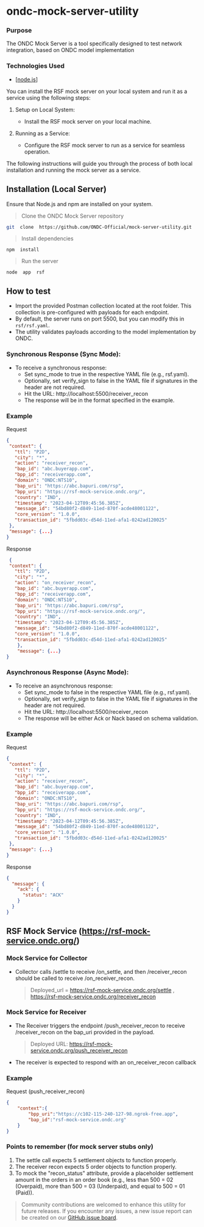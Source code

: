 # ondc-mock-server-utility

### Purpose

The ONDC Mock Server is a tool specifically designed to test network integration, based on ONDC model implementation

### Technologies Used

- [[node.js](https://nodejs.org/en/)]

You can install the RSF mock server on your local system and run it as a service using the following steps:

1. Setup on Local System:
   - Install the RSF mock server on your local machine.

2. Running as a Service:
   - Configure the RSF mock server to run as a service for seamless operation.

The following instructions will guide you through the process of both local installation and running the mock server as a service.

## Installation (Local Server)

Ensure that Node.js and npm are installed on your system.

> Clone the ONDC Mock Server repository

```bash
git  clone  https://github.com/ONDC-Official/mock-server-utility.git
```

> Install dependencies

```shell
npm  install
```

> Run the server

```shell
node  app  rsf
```

## How to test

- Import the provided Postman collection located at the root folder. This collection is pre-configured with payloads for each endpoint.
- By default, the server runs on port 5500, but you can modify this in `rsf/rsf.yaml`.
- The utility validates payloads according to the model implementation by ONDC.

### Synchronous Response (Sync Mode):

- To receive a synchronous response:
  - Set sync_mode to true in the respective YAML file (e.g., rsf.yaml).
  - Optionally, set verify_sign to false in the YAML file if signatures in the header are not required.
  - Hit the URL: http://localhost:5500/receiver_recon
  - The response will be in the format specified in the example.

### Example

Request

```json
{
 "context": {
   "ttl": "P2D",
   "city": "*",
   "action": "receiver_recon",
   "bap_id": "abc.buyerapp.com",
   "bpp_id": "receiverapp.com",
   "domain": "ONDC:NTS10",
   "bap_uri": "https://abc.bapuri.com/rsp",
   "bpp_uri": "https://rsf-mock-service.ondc.org/",
   "country": "IND",
   "timestamp": "2023-04-12T09:45:56.385Z",
   "message_id": "54bd80f2-d849-11ed-870f-acde48001122",
   "core_version": "1.0.0",
   "transaction_id": "5fbdd03c-d54d-11ed-afa1-0242ad120025"
 },
 "message": {...}
}
```

Response

```json
 {
 "context": {
   "ttl": "P2D",
   "city": "*",
   "action": "on_receiver_recon",
   "bap_id": "abc.buyerapp.com",
   "bpp_id": "receiverapp.com",
   "domain": "ONDC:NTS10",
   "bap_uri": "https://abc.bapuri.com/rsp",
   "bpp_uri": "https://rsf-mock-service.ondc.org/",
   "country": "IND",
   "timestamp": "2023-04-12T09:45:56.385Z",
   "message_id": "54bd80f2-d849-11ed-870f-acde48001122",
   "core_version": "1.0.0",
   "transaction_id": "5fbdd03c-d54d-11ed-afa1-0242ad120025"
    },
    "message": {...}
}
```

### Asynchronous Response (Async Mode):

- To receive an asynchronous response:
  - Set sync_mode to false in the respective YAML file (e.g., rsf.yaml).
  - Optionally, set verify_sign to false in the YAML file if signatures in the header are not required.
  - Hit the URL: http://localhost:5500/receiver_recon
  - The response will be either Ack or Nack based on schema validation.

### Example

Request

```json
{
 "context": {
   "ttl": "P2D",
   "city": "*",
   "action": "receiver_recon",
   "bap_id": "abc.buyerapp.com",
   "bpp_id": "receiverapp.com",
   "domain": "ONDC:NTS10",
   "bap_uri": "https://abc.bapuri.com/rsp",
   "bpp_uri": "https://rsf-mock-service.ondc.org/",
   "country": "IND",
   "timestamp": "2023-04-12T09:45:56.385Z",
   "message_id": "54bd80f2-d849-11ed-870f-acde48001122",
   "core_version": "1.0.0",
   "transaction_id": "5fbdd03c-d54d-11ed-afa1-0242ad120025"
 },
 "message": {...}
}
```

Response

```json
{
  "message": {
    "ack": {
      "status": "ACK"
    }
  }
}
```

## RSF Mock Service (https://rsf-mock-service.ondc.org/)

### Mock Service for Collector

- Collector calls /settle to receive /on_settle, and then /receiver_recon should be called to receive /on_receiver_recon.
  > Deployed_url = https://rsf-mock-service.ondc.org/settle , https://rsf-mock-service.ondc.org/receiver_recon

### Mock Service for Receiver

- The Receiver triggers the endpoint /push_receiver_recon to receive /receiver_recon on the bap_uri provided in the payload.
  > Deployed URL: https://rsf-mock-service.ondc.org/push_receiver_recon
- The receiver is expected to respond with an on_receiver_recon callback

### Example

Request (push_receiver_recon)
```json
{
    "context":{
        "bpp_uri":"https://c102-115-240-127-98.ngrok-free.app",
        "bap_id":"rsf-mock-service.ondc.org"
    }
}
```
### Points to remember (for mock server stubs only)

1. The settle call expects 5 settlement objects to function properly.
2. The receiver recon expects 5 order objects to function properly.
3. To mock the "recon_status" attribute, provide a placeholder settlement amount in the orders in an order book (e.g., less than 500 = 02 (Overpaid), more than 500 = 03 (Underpaid), and equal to 500 = 01 (Paid)).

> Community contributions are welcomed to enhance this utility for future releases.
> If you encounter any issues, a new issue report can be created on our [GitHub issue board](https://github.com/ONDC-Official/mock-server-utility/issues).

